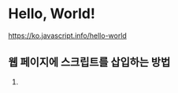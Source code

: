 # Hello, World!
https://ko.javascript.info/hello-world

## 웹 페이지에 스크립트를 삽입하는 방법

1. <script> 태그
```
1 <!DOCTYPE HTML>
2 <html>
3
4 <body>
5
6  <script>
7    alert( 'Hello, world!' );
8  </script>
9
10 </body>
11 
12 </html>
```
---

HTML 안에 직접 스크립트를 작성할 때는 코드가 아주 간단할 때만 사용한다.

코드가 길어지면 별개의 분리된 파일로 저장하는 것이 좋다.

---

## 웹 페이지에 스크립트를 삽입하는 방법

2. 외부 스크립트

src 속성을 이용해 자바스크립트 파일을 경로를 나타내거나
URL 전체를 속성으로 사용할 수 있다. 
또 복수의 스크립트를 HTML에 삽입하고 싶다면 <script>태그를 여러 개를 사용하면 된다.

```
1 <script src="/js/script1.js"> </script>
2 <script src="https://cdnjs.cloudflare.com/ajax/libs/lodash.js/4.17.11/lodash.js"> </script>
```

---

만약에 여러 페이지에서 동일한 스크립트를 사용한다면 페이지가 바뀔 때마다 스크립트를 새로 다운받는 게 아니라 한 번만 다운받아 캐시로 저장해둔다. 

그러면 브라우저가 캐시로부터 스크립트를 가져와 사용하여 트래픽이 절약되고 웹 페이지의 속도가 빨라진다.

---

### 요즘에는 잘 사용하지 않지만, <script> 태그에는 몇 가지 속성이 있다.

- type 속성 <script type = ... >
`<script type="text/javascript">`

HTML4에서는 <script> 태그 안에 type을 명시해야 했다. 

이제는 필수가 아니다.

---

- language 속성 <script language = ...>
`<script language="javascript">`

이 속성은 현재 사용하고 있는 스크립트 언어를 나타낸다.

자바스크립트가 기본 언어이므로 속성의 의미가 퇴색되어 사용할 필요가 없어졌다.

---

- 스크립트 전후에 위치한 주석
```
<script type="text/javascript">
<!--
   ... 어쩌구 저쩌구 자바스크립트 코드 ...
-->
</script>
``` 

과거에는 <script> 태그 전 후로 HTML의 주석처리를 하여 자바스크립트 코드를 브라우저가 읽지 못하게 했다. 

이제는 그러지 않아도 브라우저가 알아서 <script> 태그를 처리할 수 있다.

---

# 과제
alert 창 띄우기
"자바스크립트!"라는 메시지를 담고 있는 alert 창을 띄워주는 페이지를 만들어 보세요.

---

# 과제
외부 스크립트를 이용해 alert 창 띄우기

alert.js 파일 안에 코드 
```
alert("자바스크립트!");
```
HTML 코드
```
<!DOCTYPE html>
<html>
<body>

  <script src="alert.js"></script>

</body>
</html>
```
---

# 코드구조
https://ko.javascript.info/structure

## 문

어떤 작업을 수행하는 문법 구조와 명령어를 의미한다. 
예) alert('Hello, world!')

원하는 만큼 작성할 수 있다.


---

## 세미콜론

서로 다른 문은 세미콜론으로 구분한다.
가독성을 높이기 위해 서로 다른 문은 다른 줄에 작성하는 것이 일반적이다.

```
1 alert('Hello');
2 alert('World');
```

줄 바꿈이 있다면 세미콜론은 생략할 수 있다.
대부분의 경우, 자바스크립트에서 줄 바꿈은 '암시적' 세미콜론으로 해석한다. (세미콜론 자동 삽입)

**하지만 항상 줄 바꿈을 세미콜론으로 해석하진 않는다.**
줄 바꿈이 세미콜론을 의미하지 않는 경우와 추청하지 못하는 경우도 있다.

그러므로 줄 바꿈으로 문을 나눴더라도, 문의 끝에 세미콜론을 넣는 것이 좋다. 

---

### 줄 바꿈이 세미콜론을 의미하지 않는 경우

```
alert(3 +
1
+ 2);
```

세미콜론 자동 삽입이 일어나지 않았기 때문에 6이 출력됩니다. 
어떤 줄이 "+" 로 끝나면, 그 줄은 '**불완전한 표현식**' 이므로 세미콜론이 필요하지 않다고 판단합니다.

---

### 세미콜론이 정말로 필요하지만 자바스크립트가 이를 추정하지 못하는 경우

```
alert("안녕")
[1, 2].forEach(alert)
```

```
alert("안녕");
[1, 2].forEach(alert);
```
---
 
## 주석

주석은 스크립트의 어느 곳에서나 작성할 수 있다. 

한 줄의 주석은 두 개의 슬래시 // 로 시작된다.
여러 줄의 주석은 /*로 시작해서 */로 끝난다.

* 주석 안에 작성된 코드는 실행되지 않는다.
* 주석 안에 또 주석을 쓸 수 없다. 

주석을 잘 쓰면 조금 더 생산적인 프로그래밍을 할 수 있다!

---

# 엄격모드
https://ko.javascript.info/strict-mode

ECMAScript5(ES5)가 등장하면서 새로운 기능이 추가되고 기존 기능 중 일부가 변경되었다.
기존 기능이 변경된다면 하위 호환성 문제를 무시할 수 없는데, 이를 해결하기 위해서 변경사항들이 기본모드에서는 활성화되지 않도록 설계했다. 
#### use strict
특별한 지시자를 사용해 엄격모드 (strict mode) 를 활성화했을 때만 변경사항들이 활성화되게 했다. 

---


## use strict

```
1 // use strict 위엔 주석만 작성 가능
2 "use strict";
3 코드 어쩌구 저쩌구
```

스크립트 최상단에 "use strict" 혹은 'use strict'라고 작성한다면 엄격모드로 실행된다. 이 위에 올 수 있는 건 주석밖에 없다.
또 함수 본문 맨 앞에도 올 수 있다. 그럴 경우에는 해당 함수에만 엄격모드로 실행된다.

```
1 alert("some code");
2 // 하단에 위치한 "use strict"는 스크립트 상단에 위치하지 않으므로 무시됩니다.
3 "use strict";
```

한 번 "use strict" 지시자를 사용하면, 그것을 취소할 수 있는 지시자는 존재하지 않는다. 

---

## 'use strict'를 꼭 사용해야 하나?

꼭 그렇지만은 않다. 
뒤에서 배우게 될 클래스와 모듈을 사용하여 코드를 구성한다면 'use strict'를 생략해도 된다.

---

# 브라우저 콘솔

개발한 기능을 테스트하기 위해 브라우저 콘솔을 사용할 때, 'use strict'가 적용되어있지 않다는 것을 주의해야 한다.

'use strict'에 영향을 받는 코드라면 우리가 기대하지 않았던 결과를 얻을 수 있기 때문이다.

---

## 브라우저 콘솔에서 'use strict'를 사용하는 방법

'use strict’를 입력한 후, `Shift+Enter`키를 눌러 줄 바꿈 해 원하는 스크립트를 입력하면 된다. 

이 기능은 Firefox와 Chrome과 같은 브라우저에서 대부분 사용 가능하다. 

만약에 오래된 브라우저라 콘솔창에 위와 같이 입력하는 것이 불가능하다면 코드를 감싸면 된다.

```
1 (function() {
2  'use strict';
3  // ...테스트하려는 코드...
4 })()
```

https://devyj.tistory.com/9